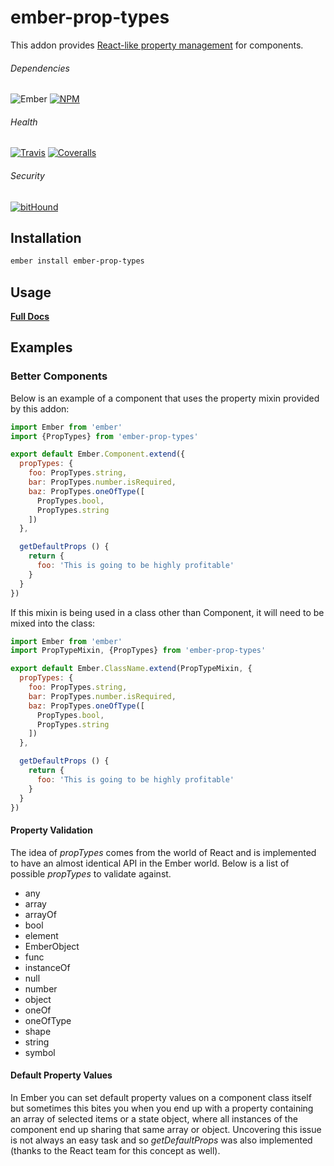 # ember-prop-types

This addon provides [React-like property management](https://facebook.github.io/react/docs/typechecking-with-proptypes.html) for components.

###### Dependencies

![Ember][ember-img]
[![NPM][npm-img]][npm-url]

###### Health

[![Travis][ci-img]][ci-url]
[![Coveralls][cov-img]][cov-url]

###### Security

[![bitHound][bithound-img]][bithound-url]

## Installation

```bash
ember install ember-prop-types
```

## Usage

**[Full Docs](http://ciena-blueplanet.github.io/ember-prop-types/)**

## Examples

### Better Components

Below is an example of a component that uses the property mixin provided by this
addon:

```js
import Ember from 'ember'
import {PropTypes} from 'ember-prop-types'

export default Ember.Component.extend({
  propTypes: {
    foo: PropTypes.string,
    bar: PropTypes.number.isRequired,
    baz: PropTypes.oneOfType([
      PropTypes.bool,
      PropTypes.string
    ])
  },

  getDefaultProps () {
    return {
      foo: 'This is going to be highly profitable'
    }
  }
})
```

If this mixin is being used in a class other than Component, it will need to be
mixed into the class:

```js
import Ember from 'ember'
import PropTypeMixin, {PropTypes} from 'ember-prop-types'

export default Ember.ClassName.extend(PropTypeMixin, {
  propTypes: {
    foo: PropTypes.string,
    bar: PropTypes.number.isRequired,
    baz: PropTypes.oneOfType([
      PropTypes.bool,
      PropTypes.string
    ])
  },

  getDefaultProps () {
    return {
      foo: 'This is going to be highly profitable'
    }
  }
})
```


#### Property Validation

The idea of *propTypes* comes from the world of React and is implemented to have
an almost identical API in the Ember world. Below is a list of possible
*propTypes* to validate against.

*   any
*   array
*   arrayOf
*   bool
*   element
*   EmberObject
*   func
*   instanceOf
*   null
*   number
*   object
*   oneOf
*   oneOfType
*   shape
*   string
*   symbol

#### Default Property Values

In Ember you can set default property values on a component class itself but
sometimes this bites you when you end up with a property containing an array of
selected items or a state object, where all instances of the component end up
sharing that same array or object. Uncovering this issue is not always an easy
task and so *getDefaultProps* was also implemented (thanks to the React team for
  this concept as well).

[bithound-img]: https://www.bithound.io/github/ciena-blueplanet/ember-prop-types/badges/score.svg "bitHound"
[bithound-url]: https://www.bithound.io/github/ciena-blueplanet/ember-prop-types

[ember-img]: https://img.shields.io/badge/ember-1.12.2+-orange.svg "Ember 1.12.2+"

[ci-img]: https://img.shields.io/travis/ciena-blueplanet/ember-prop-types.svg "Travis CI Build Status"
[ci-url]: https://travis-ci.org/ciena-blueplanet/ember-prop-types

[cov-img]: https://img.shields.io/coveralls/ciena-blueplanet/ember-prop-types.svg "Coveralls Code Coverage"
[cov-url]: https://coveralls.io/github/ciena-blueplanet/ember-prop-types

[npm-img]: https://img.shields.io/npm/v/ember-prop-types.svg "NPM Version"
[npm-url]: https://www.npmjs.com/package/ember-prop-types
